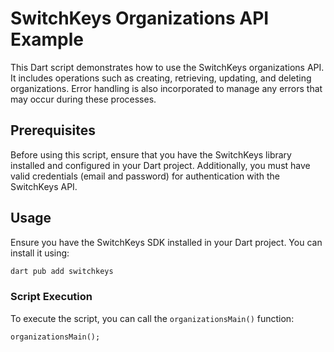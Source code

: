 # SwitchKeys Organizations API Example

This Dart script demonstrates how to use the SwitchKeys organizations API. It includes operations such as creating, retrieving, updating, and deleting organizations. Error handling is also incorporated to manage any errors that may occur during these processes.

## Prerequisites

Before using this script, ensure that you have the SwitchKeys library installed and configured in your Dart project. Additionally, you must have valid credentials (email and password) for authentication with the SwitchKeys API.

## Usage

Ensure you have the SwitchKeys SDK installed in your Dart project. You can install it using:

```bash
dart pub add switchkeys
```

### Script Execution

To execute the script, you can call the `organizationsMain()` function:

```dart
organizationsMain();
```
